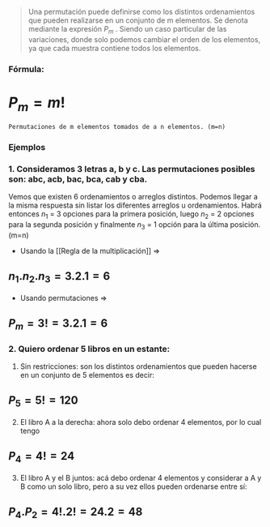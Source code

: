 > Una permutación puede definirse como los distintos ordenamientos que pueden realizarse en un conjunto de m elementos. Se denota mediante la expresión ${P_m}$ . Siendo un caso particular de las variaciones, donde solo podemos cambiar el orden de los elementos, ya que cada muestra contiene todos los elementos.

### Fórmula:
# $P_m = m!$

	Permutaciones de m elementos tomados de a n elementos. (m=n)

### Ejemplos

### 1. Consideramos 3 letras a, b y c. Las permutaciones posibles son: abc, acb, bac, bca, cab y cba.

Vemos que existen 6 ordenamientos o arreglos distintos. Podemos llegar a la misma respuesta sin listar los diferentes arreglos u ordenamientos.
Habrá entonces $n_1$ = 3 opciones para la primera posición, luego $n_2$ = 2 opciones para la segunda posición y finalmente $n_3$ = 1 opción para la última posición. (m=n)

- Usando la [[Regla de la multiplicación]] =>  
## $n_1 . n_2 . n_3 = 3.2.1 = 6$ 

- Usando permutaciones => 
## $P_m = 3! = 3.2.1 = 6$ 


### 2. Quiero ordenar 5 libros en un estante: 

1. Sin restricciones: son los distintos ordenamientos que pueden hacerse en un conjunto de 5 elementos es decir: 
## $P_5 = 5! = 120$

2. El libro A a la derecha: ahora solo debo ordenar 4 elementos, por lo cual tengo 
## $P_4 = 4! = 24$

3. El libro A y el B juntos: acá debo ordenar 4 elementos y considerar a A y B como un solo libro, pero a su vez ellos pueden ordenarse entre sí: 
## $P_4 . P_2 = 4! . 2! = 24 . 2 = 48$